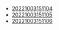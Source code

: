 - [20221003151104](/zet/20221003151104/README.md)
- [20221003151105](/zet/20221003151105/README.md)
- [20221003151106](/zet/20221003151106/README.md)
